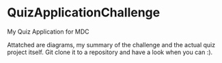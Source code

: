 # QuizApplicationChallenge
My Quiz Application for MDC

Attatched are diagrams, my summary of the challenge and the actual quiz project itself. Git clone it to a repository and have a look when you can :). 
